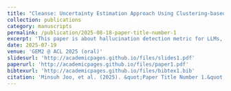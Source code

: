 ```yaml
---
title: "Cleanse: Uncertainty Estimation Approach Using Clustering-based Semantic Consistency in LLMs"
collection: publications
category: manuscripts
permalink: /publication/2025-08-18-paper-title-number-1
excerpt: 'This paper is about hallucination detection metric for LLMs, leveraging clustering algorithm in order to estimate semantic consistency between outputs effectively.'
date: 2025-07-19
venue: 'GEM2 @ ACL 2025 (oral)'
slidesurl: 'http://academicpages.github.io/files/slides1.pdf'
paperurl: 'http://academicpages.github.io/files/paper1.pdf'
bibtexurl: 'http://academicpages.github.io/files/bibtex1.bib'
citation: 'Minsuh Joo, et al. (2025). &quot;Paper Title Number 1.&quot; <i>Workshop 1</i>. 1(1).'
---
```

